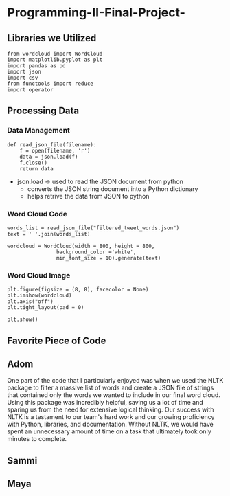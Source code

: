 # Programming-II-Final-Project-

## Libraries we Utilized
``` 
from wordcloud import WordCloud
import matplotlib.pyplot as plt
import pandas as pd
import json
import csv
from functools import reduce
import operator 
```
## Processing Data 
### Data Management
```
def read_json_file(filename):
    f = open(filename, 'r')
    data = json.load(f)
    f.close()
    return data
``` 
* json.load -> used to read the JSON document from python 
    - converts the JSON string document into a Python dictionary 
    - helps retrive the data from JSON to python
    
### Word Cloud Code

```
words_list = read_json_file("filtered_tweet_words.json")
text = ' '.join(words_list)

wordcloud = WordCloud(width = 800, height = 800,
				background_color ='white',
				min_font_size = 10).generate(text)
```
### Word Cloud Image 
```
plt.figure(figsize = (8, 8), facecolor = None)
plt.imshow(wordcloud)
plt.axis("off")
plt.tight_layout(pad = 0)

plt.show()
``` 

    




## Favorite Piece of Code

## Adom 

One part of the code that I particularly enjoyed was when we used the NLTK package to filter a massive list of words and create a JSON file of strings that contained only the words we wanted to include in our final word cloud. Using this package was incredibly helpful, saving us a lot of time and sparing us from the need for extensive logical thinking. Our success with NLTK is a testament to our team's hard work and our growing proficiency with Python, libraries, and documentation. Without NLTK, we would have spent an unnecessary amount of time on a task that ultimately took only minutes to complete.

## Sammi 


## Maya 
    

